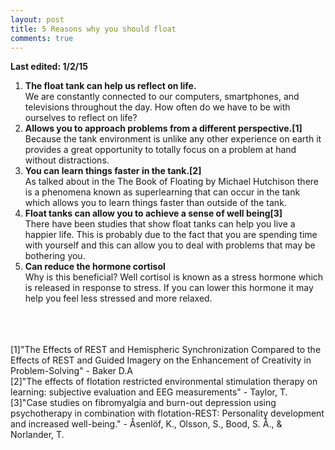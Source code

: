 ```yaml
---
layout: post
title: 5 Reasons why you should float
comments: true
---
```

<b> Last edited: 1/2/15 </b>


<ol>
    <li><b>The float tank can help us reflect on life.</b></li>
    We are constantly connected to our computers, smartphones, and televisions throughout the day. How often do we have to be with ourselves to reflect on life?
    <li><b>Allows you to approach problems from a different perspective.[1]</b></li>
    Because the tank environment is unlike any other experience on earth it provides a great opportunity to totally focus on a problem at hand without distractions.  
    <li><b>You can learn things faster in the tank.[2]</li></b>
        As talked about in the The Book of Floating by Michael Hutchison there is a phenomena known as superlearning that can occur in the tank which allows you to learn things faster than outside of the tank.
    <br>
    <li><b>Float tanks can allow you to achieve a sense of well being[3]</li></b>
        There have been studies that show float tanks can help you live a happier life.  This is probably due to the fact that you are spending time with yourself and this can allow you to deal with problems that may be bothering you.
    <li><b>Can reduce the hormone cortisol</li></b>
        Why is this beneficial? Well cortisol is known as a stress hormone which is released in response to stress.  If you can lower this hormone it may help you feel less stressed and more relaxed.
</ol>

<br>
<br>
<br>
[1]"The Effects of REST and Hemispheric Synchronization Compared to the Effects of REST and Guided Imagery on the Enhancement of Creativity in Problem-Solving" -  Baker D.A
<br>
[2]"The effects of flotation restricted environmental stimulation therapy on learning: subjective evaluation and EEG measurements" - Taylor, T.
<br>
[3]"Case studies on fibromyalgia and burn-out depression using psychotherapy in combination with flotation-REST: Personality development and increased well-being." - Åsenlöf, K., Olsson, S., Bood, S. Å., & Norlander, T.

